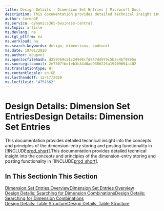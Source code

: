 ```yaml
---
title: Design Details - Dimension Set Entries | Microsoft Docs
description: This documentation provides detailed technical insight into the concepts and principles that are used to redesign the dimension entry storing and posting feature.
author: SorenGP
ms.service: dynamics365-business-central
ms.topic: article
ms.devlang: na
ms.tgt_pltfrm: na
ms.workload: na
ms.search.keywords: design, dimensions, codeunit
ms.date: 10/01/2020
ms.author: edupont
ms.openlocfilehash: d259769ca1c24908cfd747dd079c5b3c4bf9895e
ms.sourcegitcommit: 2e7307fbe1eb3b34d0ad9356226a19409054a402
ms.translationtype: HT
ms.contentlocale: en-GB
ms.lasthandoff: 12/17/2020
ms.locfileid: "4751662"
---
```

# <a name="design-details-dimension-set-entries"></a><span data-ttu-id="447f2-103">Design Details: Dimension Set Entries</span><span class="sxs-lookup"><span data-stu-id="447f2-103">Design Details: Dimension Set Entries</span></span>
<span data-ttu-id="447f2-104">This documentation provides detailed technical insight into the concepts and principles of the dimension-entry storing and posting functionality in [!INCLUDE[prod_short](includes/prod_short.md)].</span><span class="sxs-lookup"><span data-stu-id="447f2-104">This documentation provides detailed technical insight into the concepts and principles of the dimension-entry storing and posting functionality in [!INCLUDE[prod_short](includes/prod_short.md)].</span></span>

## <a name="in-this-section"></a><span data-ttu-id="447f2-105">In This Section</span><span class="sxs-lookup"><span data-stu-id="447f2-105">In This Section</span></span>  
[<span data-ttu-id="447f2-106">Dimension Set Entries Overview</span><span class="sxs-lookup"><span data-stu-id="447f2-106">Dimension Set Entries Overview</span></span>](design-details-dimension-set-entries-overview.md)  
[<span data-ttu-id="447f2-107">Design Details: Searching for Dimension Combinations</span><span class="sxs-lookup"><span data-stu-id="447f2-107">Design Details: Searching for Dimension Combinations</span></span>](design-details-searching-for-dimension-combinations.md)  
[<span data-ttu-id="447f2-108">Design Details: Table Structure</span><span class="sxs-lookup"><span data-stu-id="447f2-108">Design Details: Table Structure</span></span>](design-details-table-structure.md)  
